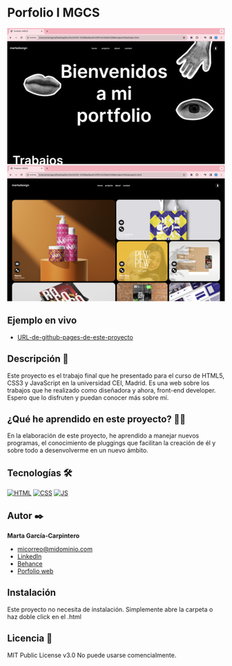 # Porfolio I MGCS
![Imagen del proyecto](https://github.com/martgc/Portfolio-MGCS/blob/main/readme-1.png)
![Imagen del proyecto](https://github.com/martgc/Portfolio-MGCS/blob/main/readme-2.png)


## Ejemplo en vivo
- [URL-de-github-pages-de-este-proyecto](https://martagcs.com/)

## Descripción 📑

Este proyecto es el trabajo final que he presentado para el curso de HTML5, CSS3 y JavaScript en la universidad CEI, Madrid. Es una web sobre los trabajos que he realizado como diseñadora y ahora, front-end developer. Espero que lo disfruten y puedan conocer más sobre mí. 

## ¿Qué he aprendido en este proyecto? 🙇🏻 

En la elaboración de este proyecto, he aprendido a manejar nuevos programas, el conocimiento de pluggings que facilitan la creación de él y sobre todo a desenvolverme en un nuevo ámbito. 

## Tecnologías 🛠
<!-- Iconos sacados de: https://github.com/hendrasob/badges/blob/master/README.md y https://github.com/alexandresanlim/Badges4-README.md-Profile -->
[![HTML](https://img.shields.io/badge/HTML5-E34F26?style=for-the-badge&logo=html5&logoColor=white)](https://es.wikipedia.org/wiki/HTML5)
[![CSS](https://img.shields.io/badge/CSS3-1572B6?style=for-the-badge&logo=css3&logoColor=white)](https://es.wikipedia.org/wiki/CSS)
[![JS](https://img.shields.io/badge/JavaScript-F7DF1E?style=for-the-badge&logo=javascript&logoColor=black)](https://es.wikipedia.org/wiki/JavaScript)


## Autor ✒️
**Marta García-Carpintero**

* [micorreo@midominio.com](martagcs00@gmail.com)
* [LinkedIn](www.linkedin.com/in/marta-garcia-carpintero-531378229)
* [Behance](https://www.behance.net/martagarcia61)
* [Porfolio web](https://martagcs.com/)

## Instalación 
Este proyecto no necesita de instalación. Simplemente abre la carpeta o haz doble click en el .html
  
## Licencia 📄
MIT Public License v3.0
No puede usarse comencialmente.
